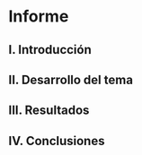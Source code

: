 # Informe

## I.  Introducción

## II.  Desarrollo del tema

## III.  Resultados

## IV.  Conclusiones